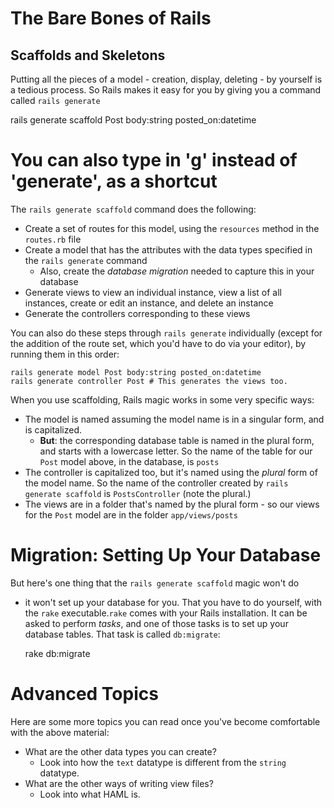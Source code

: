 # The Bare Bones of Rails
## Scaffolds and Skeletons

Putting all the pieces of a model - creation, display, deleting - by yourself is a tedious process. So Rails makes it easy for you by giving you a command called `rails generate`

   rails generate scaffold Post body:string posted_on:datetime
   # You can also type in 'g' instead of 'generate', as a shortcut

The `rails generate scaffold` command does the following:

* Create a set of routes for this model, using the `resources` method in the `routes.rb` file
* Create a model that has the attributes with the data types specified in the `rails generate` command
  * Also, create the _database migration_ needed to capture this in your database
* Generate views to view an individual instance, view a list of all instances, create or edit an instance, and delete an instance
* Generate the controllers corresponding to these views

You can also do these steps through `rails generate` individually (except for the addition of the route set, which you'd have to do via your editor), by running them in this order:

    rails generate model Post body:string posted_on:datetime
    rails generate controller Post # This generates the views too.

When you use scaffolding, Rails magic works in some very specific ways:

* The model is named assuming the model name is in a singular form, and is capitalized.
  * **But**: the corresponding database table is named in the plural form, and starts with a lowercase letter. So the name of the table for our `Post` model above, in the database, is `posts`
* The controller is capitalized too, but it's named using the _plural_ form of the model name. So the name of the controller created by `rails generate scaffold` is `PostsController` (note the plural.)
* The views are in a folder that's named by the plural form - so our views for the `Post` model are in the folder `app/views/posts`

# Migration: Setting Up Your Database

But here's one thing that the `rails generate scaffold` magic won't do
- it won't set up your database for you. That you have to do yourself,
with the `rake` executable.`rake` comes with your Rails
installation. It can be asked to perform _tasks_, and one of those
tasks is to set up your database tables. That task is called
`db:migrate`:

    rake db:migrate

# Advanced Topics

Here are some more topics you can read once you've become comfortable with the above material:

* What are the other data types you can create? 
  * Look into how the `text` datatype is different from the `string` datatype.
* What are the other ways of writing view files?
  * Look into what HAML is.
